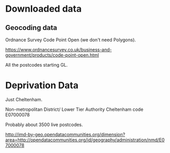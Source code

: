 # Downloaded data 

## Geocoding data

Ordnance Survey Code Point Open (we don't need Polygons).

<https://www.ordnancesurvey.co.uk/business-and-government/products/code-point-open.html>

All the postcodes starting GL.


# Deprivation Data

Just Cheltenham.

Non-metropolitan District/ Lower Tier Authority
Cheltenham
code
E07000078

Probably about 3500 live postcodes.

<http://imd-by-geo.opendatacommunities.org/dimension?area=http://opendatacommunities.org/id/geography/administration/nmd/E07000078>